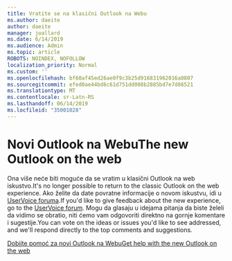 ```yaml
---
title: Vratite se na klasični Outlook na Webu
ms.author: daeite
author: daeite
manager: joallard
ms.date: 6/14/2019
ms.audience: Admin
ms.topic: article
ROBOTS: NOINDEX, NOFOLLOW
localization_priority: Normal
ms.custom: ''
ms.openlocfilehash: bf60af45ed26ae0f9c3b25d916831962016a0807
ms.sourcegitcommit: efed0ae44bd6c61d751dd008b2885bd7e7d86521
ms.translationtype: MT
ms.contentlocale: sr-Latn-RS
ms.lasthandoff: 06/14/2019
ms.locfileid: "35001028"
---
```

# <a name="the-new-outlook-on-the-web"></a><span data-ttu-id="2323a-102">Novi Outlook na Webu</span><span class="sxs-lookup"><span data-stu-id="2323a-102">The new Outlook on the web</span></span>

<span data-ttu-id="2323a-103">Ona više neće biti moguće da se vratim u klasični Outlook na web iskustvo.</span><span class="sxs-lookup"><span data-stu-id="2323a-103">It's no longer possible to return to the classic Outlook on the web experience.</span></span> <span data-ttu-id="2323a-104">Ako želite da date povratne informacije o novom iskustvu, idi u [UserVoice foruma](https://outlook.uservoice.com/forums/313228--outlook-on-the-web-office-365).</span><span class="sxs-lookup"><span data-stu-id="2323a-104">If you'd like to give feedback about the new experience, go to the [UserVoice forum](https://outlook.uservoice.com/forums/313228--outlook-on-the-web-office-365).</span></span> <span data-ttu-id="2323a-105">Mogu da glasaju u idejama pitanja da biste želeli da vidimo se obratio, niti ćemo vam odgovoriti direktno na gornje komentare i sugestije.</span><span class="sxs-lookup"><span data-stu-id="2323a-105">You can vote on the ideas or issues you'd like to see addressed, and we'll respond directly to the top comments and suggestions.</span></span>

[<span data-ttu-id="2323a-106">Dobijte pomoć za novi Outlook na Webu</span><span class="sxs-lookup"><span data-stu-id="2323a-106">Get help with the new Outlook on the web</span></span>](https://support.office.com/article/017014cd-2ad0-41ab-8473-6bd8c349d4f8)